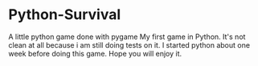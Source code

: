 # Python-Survival

A little python game done with pygame
My first game in Python. 
It's not clean at all because i am still doing tests on it.
I started python about one week before doing this game.
Hope you will enjoy it.
